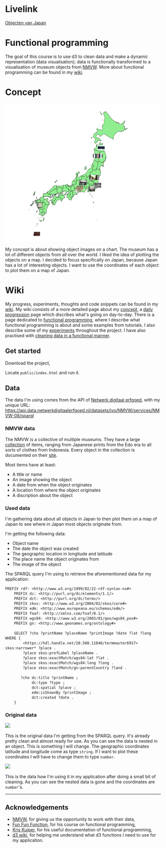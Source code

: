 # Livelink

[Objecten van Japan](https://robinfrugte97.github.io/functional-programming/public/index.html)

# Functional programming

The goal of this course is to use d3 to clean data and make a dynamic representation (data visualisation); data is functionally transformed to a visualisation of museum objects from [NMVW](http://collectie.wereldculturen.nl/).
More about functional programming can be found in my [wiki](https://github.com/RobinFrugte97/functional-programming/wiki/Functional-programming).


# Concept

![](https://github.com/RobinFrugte97/functional-programming/raw/master/src/images/screenshotEveryObject.png)

My concept is about showing object images on a chart. The museum has a lot of different objects from all over the world. I liked the idea of plotting the objects on a map. I decided to focus specifically on Japan, because Japan has a lot of interesting objects. I want to use the coordinates of each object to plot them on a map of Japan.


# Wiki

My progress, experiments, thoughts and code snippets can be found in my [wiki](https://github.com/RobinFrugte97/functional-programming/wiki/Functional-programming). My wiki consists of a more detailed page about my [concept](https://github.com/RobinFrugte97/functional-programming/wiki/Concept), a [daily progression](https://github.com/RobinFrugte97/functional-programming/wiki/Daily-progress) page which discribes what's going on day-to-day. There is a page dedicated to [functional programming](https://github.com/RobinFrugte97/functional-programming/wiki/Functional-programming), where I describe what functional programming is about and some examples from tutorials. I also describe some of my [experiments](https://github.com/RobinFrugte97/functional-programming/wiki/Experiments) throughout the project. I have also practised with [cleaning data in a functional manner](https://github.com/RobinFrugte97/functional-programming/wiki/Datacleaning).

## Get started

Download the project,

Locate `public/index.html` and run it.


## Data

The data I'm using comes from the API of [Netwerk digitaal erfgoed](https://www.netwerkdigitaalerfgoed.nl/), with my unique URL: https://api.data.netwerkdigitaalerfgoed.nl/datasets/ivo/NMVW/services/NMVW-08/sparql

### NMVW data

The NMVW is a collective of multiple museums. They have a large [collection](http://collectie.wereldculturen.nl/) of items, ranging from Japanese prints from the Edo era to all sorts of clothes from Indonesia. Every object in the collection is documented on their [site](http://collectie.wereldculturen.nl/).

Most items have at least:

- A title or name
- An image showing the object
- A date from when the object originates
- A location from where the object originates
- A discription about the object


### Used data

I'm gathering data about all objects in Japan to then plot them on a map of Japan to see where in Japan most objects originate from.

I'm getting the following data:
- Object name
- The date the object was created
- The geographic location in longitude and latitude
- The place name the object originates from
- The image of the object

The SPARQL query I'm using to retrieve the aforementioned data for my application: 

```
PREFIX rdf: <http://www.w3.org/1999/02/22-rdf-syntax-ns#>
	PREFIX dc: <http://purl.org/dc/elements/1.1/>
	PREFIX dct: <http://purl.org/dc/terms/>
	PREFIX skos: <http://www.w3.org/2004/02/skos/core#>
	PREFIX edm: <http://www.europeana.eu/schemas/edm/>
	PREFIX foaf: <http://xmlns.com/foaf/0.1/>
	PREFIX wgs84: <http://www.w3.org/2003/01/geo/wgs84_pos#>
	PREFIX gn: <http://www.geonames.org/ontology#>
	
	SELECT ?cho ?printName ?placeName ?printImage ?date ?lat ?long WHERE {
  		<https://hdl.handle.net/20.500.11840/termmaster6917> skos:narrower* ?place .
	    ?place skos:prefLabel ?placeName .
  		?place skos:exactMatch/wgs84:lat ?lat .
  		?place skos:exactMatch/wgs84:long ?long .
  		?place skos:exactMatch/gn:parentCountry ?land .

	   ?cho dc:title ?printName ;
	        dc:type ?type ;
	        dct:spatial ?place ;
	        edm:isShownBy ?printImage ;
  			dct:created ?date .
	}
```
### Original data

![](https://github.com/RobinFrugte97/functional-programming/raw/master/src/images/oldData.jpg)

This is the original data I'm getting from the SPARQL query. It's already pretty clean and almost ready for use. As you can see the data is nested in an object. This is something I will change. The geographic coordinates latitude and longitude come as type `string`. If I want to plot these coordinates I will have to change them to type `number`.


![](https://github.com/RobinFrugte97/functional-programming/raw/master/src/images/newData.jpg)

This is the data how I'm using it in my application after doing a small bit of cleaning. As you can see the nested data is gone and the coordinates are `number`'s. 

---
## Acknowledgements

- [NMVW](http://collectie.wereldculturen.nl/), for giving us the opportunity to work with their data,
- [Fun Fun Function](https://www.youtube.com/channel/UCO1cgjhGzsSYb1rsB4bFe4Q), for his course on functional programming,
- [Kris Kuiper](https://github.com/kriskuiper/Functional-Programming-In-JavaScript), for his useful documentation of functional programming,
- [d3 wiki](https://github.com/d3/d3/wiki), for helping me understand what d3 functions I need to use for my application.
